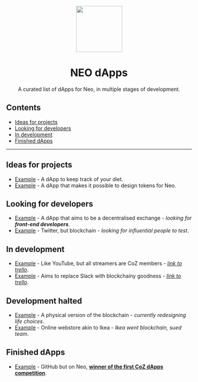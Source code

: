 <p align="center">
  <img 
    src="http://res.cloudinary.com/vidsy/image/upload/v1503160820/CoZ_Icon_DARKBLUE_200x178px_oq0gxm.png" 
    width="125px"
  >
</p>

<h1 align="center">NEO dApps</h1>

<p align="center">
  A curated list of dApps for Neo, in multiple stages of development.<br/>
</p>

## Contents

- [Ideas for projects](#ideas-for-projects)
- [Looking for developers](#looking-for-developers)
- [In development](#in-development)
- [Finished dApps](#finished-dapps)

---

## Ideas for projects

- [Example](https://linkhere) - A dApp to keep track of your diet.
- [Example](https://linkhere) - A dApp that makes it possible to design tokens for Neo.

## Looking for developers

- [Example](https://) - A dApp that aims to be a decentralised exchange - *looking for **front-end developers***.
- [Example](https://) - Twitter, but blockchain - *looking for influential people to test*.

## In development

- [Example](https://) - Like YouTube, but all streamers are CoZ members - [*link to trello*](https://).
- [Example](https://) - Aims to replace Slack with blockchainy goodness - [*link to trello*](https://).

## Development halted

- [Example](https://) - A physical version of the blockchain - *currently redesigning life choices*.
- [Example](https://) - Online webstore akin to Ikea - *Ikea went blockchain, sued team*.

## Finished dApps

- [Example](https://) - GitHub but on Neo, [**winner of the first CoZ dApps competition**](https://linktocertificateorsomethinglikethat.com).

